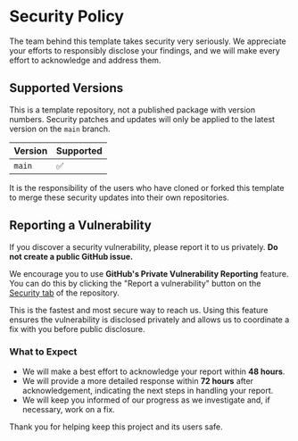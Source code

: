 # Security Policy

The team behind this template takes security very seriously. We appreciate your efforts to responsibly disclose your findings, and we will make every effort to acknowledge and address them.

## Supported Versions

This is a template repository, not a published package with version numbers. Security patches and updates will only be applied to the latest version on the `main` branch.

| Version | Supported          |
| ------- | ------------------ |
| `main`  | :white_check_mark: |

It is the responsibility of the users who have cloned or forked this template to merge these security updates into their own repositories.

## Reporting a Vulnerability

If you discover a security vulnerability, please report it to us privately. **Do not create a public GitHub issue.**

We encourage you to use **GitHub's Private Vulnerability Reporting** feature. You can do this by clicking the "Report a vulnerability" button on the [Security tab](https://github.com/NemanjaMilenkovic/handler-template/security) of the repository.

This is the fastest and most secure way to reach us. Using this feature ensures the vulnerability is disclosed privately and allows us to coordinate a fix with you before public disclosure.

### What to Expect

- We will make a best effort to acknowledge your report within **48 hours**.
- We will provide a more detailed response within **72 hours** after acknowledgement, indicating the next steps in handling your report.
- We will keep you informed of our progress as we investigate and, if necessary, work on a fix.

Thank you for helping keep this project and its users safe.
